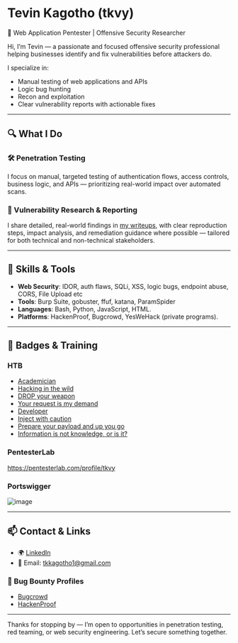 # Tevin Kagotho (tkvy)  
🎯 Web Application Pentester | Offensive Security Researcher

Hi, I’m Tevin — a passionate and focused offensive security professional helping businesses identify and fix vulnerabilities before attackers do.

I specialize in:
- Manual testing of web applications and APIs
- Logic bug hunting
- Recon and exploitation
- Clear vulnerability reports with actionable fixes

---

## 🔍 What I Do

### 🛠 Penetration Testing
I focus on manual, targeted testing of authentication flows, access controls, business logic, and APIs — prioritizing real-world impact over automated scans.

### 📌 Vulnerability Research & Reporting
I share detailed, real-world findings in [my writeups](https://github.com/tkvyy/Bug-Reports), with clear reproduction steps, impact analysis, and remediation guidance where possible — tailored for both technical and non-technical stakeholders.

---

## 🧠 Skills & Tools

- **Web Security**: IDOR, auth flaws, SQLi, XSS, logic bugs, endpoint abuse, CORS, File Upload etc 
- **Tools**: Burp Suite, gobuster, ffuf, katana, ParamSpider  
- **Languages**: Bash, Python, JavaScript, HTML.    
- **Platforms**: HackenProof, Bugcrowd, YesWeHack (private programs).

---

## 📛 Badges & Training
### HTB
- [Academician](https://academy.hackthebox.com/achievement/badge/8098dcfe-975e-11ef-864f-bea50ffe6cb4)
- [Hacking in the wild](https://academy.hackthebox.com/achievement/badge/ee6f569b-ad73-11ef-864f-bea50ffe6cb4)
- [DROP your weapon](https://academy.hackthebox.com/achievement/badge/740ce3b0-9b4d-11ef-864f-bea50ffe6cb4)
- [Your request is my demand](https://academy.hackthebox.com/achievement/badge/32bca801-9774-11ef-864f-bea50ffe6cb4)
- [Developer](https://academy.hackthebox.com/achievement/badge/b84e075a-97a4-11ef-864f-bea50ffe6cb4)
- [Inject with caution](https://academy.hackthebox.com/achievement/badge/516300ed-9de2-11ef-864f-bea50ffe6cb4)
- [Prepare your payload and up you go](https://academy.hackthebox.com/achievement/badge/2ed063ed-a027-11ef-864f-bea50ffe6cb4)
- [Information is not knowledge, or is it?](https://academy.hackthebox.com/achievement/badge/2458e98c-987e-11ef-864f-bea50ffe6cb4)

### PentesterLab
https://pentesterlab.com/profile/tkvy

### Portswigger
![image](https://github.com/user-attachments/assets/a0f9fc15-2611-4452-836f-979cb1753dcd)

---

## 📫 Contact & Links

- 🌍 [LinkedIn](https://www.linkedin.com/in/tevinkagotho)
- 📧 Email: tkkagotho1@gmail.com

### 🐞 Bug Bounty Profiles
- [Bugcrowd](https://bugcrowd.com/tkvy)
- [HackenProof](https://hackenproof.com/hackers/tkvy)


---

Thanks for stopping by — I’m open to opportunities in penetration testing, red teaming, or web security engineering. Let’s secure something together.
